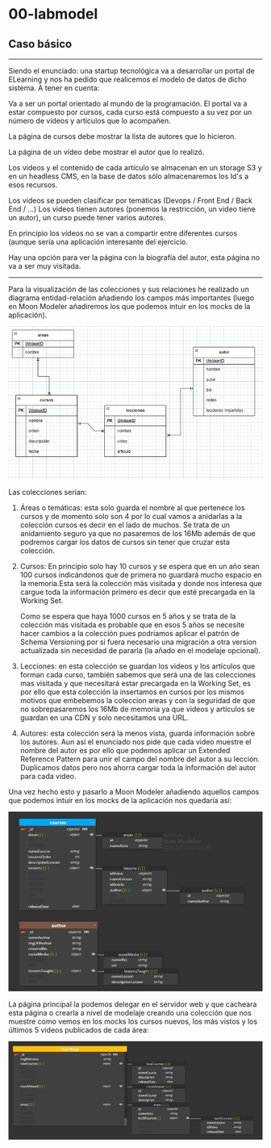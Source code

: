 # 00-labmodel


## Caso básico
---
Siendo el enunciado: una startup tecnológica va a desarrollar un portal de ELearning y nos ha pedido que realicemos el modelo de datos de dicho sistema.
A tener en cuenta:

Va a ser un portal orientado al mundo de la programación.
El portal va a estar compuesto por cursos, cada curso está compuesto a su vez por un número de vídeos y artículos que lo acompañen.

La página de cursos debe mostrar la lista de autores que lo hicieron.

La página de un vídeo debe mostrar el autor que lo realizó.

Los videos y el contenido de cada artículo se almacenan en un storage S3 y en un headless CMS, en la base de datos sólo almacenaremos los Id's a esos recursos.

Los videos se pueden clasificar por temáticas (Devops / Front End / Back End / ...)
Los videos tienen autores (ponemos la restricción, un video tiene un autor), un curso puede tener varios autores.

En principio los vídeos no se van a compartir entre diferentes cursos (aunque sería una aplicación interesante del ejercicio.

Hay una opción para ver la página con la biografía del autor, esta página no va a ser muy visitada.

---
Para la visualización de las colecciones y sus relaciones he realizado un diagrama entidad-relación añadiendo los campos más importantes (luego en Moon Modeler añadiremos los que podemos intuir en los mocks de la aplicación).

![diagrama](./content/1.png)

Las colecciones serian:

1. Áreas o temáticas: esta solo guarda el nombre al que pertenece los cursos y de momento solo son 4 por lo cual vamos a anidarlas a la colección cursos es decir en el lado de muchos. Se trata de un anidamiento seguro ya que no pasaremos de los 16Mb además de que podremos cargar los datos de cursos sin tener que cruzar esta colección.

2. Cursos: En principio solo hay 10 cursos y se espera que en un año sean 100 cursos indicándonos que de primera no guardará mucho espacio en la memoria.Esta será la colección más visitada y donde nos interesa que cargue toda la información primero es decir que esté precargada en la Working Set. 

    Como se espera que haya 1000 cursos en 5 años y se trata de la colección más visitada es probable que en esos 5 años se necesite hacer cambios a la colección pues podriamos aplicar el patrón de Schema Versioning por si fuera necesario una migración a otra version actualizada sin necesidad de pararla (la añado en el modelaje opcional).

3. Lecciones: en esta colección se guardan los videos y los artículos que forman cada curso, también sabemos que será una de las colecciones mas visitada y que necesitará estar precargada en la Working Set, es por ello que esta colección la insertamos en cursos por los mismos motivos que embebemos la coleccion areas y con la seguridad de que no sobrepasaremos los 16Mb de memoria ya que videos y artículos se guardan en una CDN y solo necesitamos una URL.

4. Autores: esta colección será la menos vista, guarda información sobre los autores. Aun así el enunciado nos pide que cada video muestre el nombre del autor es por ello que podemos aplicar un Extended Reference Pattern para unir el campo del nombre del autor a su lección. Duplicamos datos pero nos ahorra cargar toda la información del autor para cada video.

Una vez hecho esto y pasarlo a Moon Modeler añadiendo aquellos campos que podemos intuir en los mocks de la aplicación nos quedaría así:

![modelado](./content/2.png)

La página principal la podemos delegar en el servidor web y que cacheara esta página o crearla a nivel de modelaje creando una colección que nos muestre como vemos en los mocks los cursos nuevos, los más vistos y los últimos 5 videos publicados de cada área:

![paginaprincipal](./content/3.png)